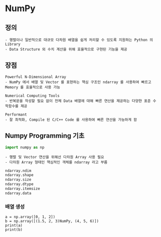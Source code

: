 # NumPy

## 정의
    - 행렬이나 일반적으로 대규모 다차원 배열을 쉽게 처리할 수 있도록 지원하는 Python 의 Library
    - Data Structure 외 수치 계산을 위해 효율적으로 구현된 기능을 제공

## 장점
    Powerful N-Dimensional Array
    - NumPy 에서 배열 및 Vector 를 표현하는 핵심 구조인 ndarray 를 사용하여 빠르고 Memory 를 효율적으로 사용 가능 
    
    Numerical Computing Tools
    - 반복문을 작성할 필요 없이 전체 Data 배열에 대해 빠른 연산을 제공하는 다양한 표준 수학함수를 제공
    
    Performant
    - 잘 최적화, Compile 된 C/C++ Code 를 사용하여 빠른 연산을 가능하게 함
    
## Numpy Programming 기초
```python
import numpy as np
```
    - 행렬 및 Vector 연산을 위해선 다차원 Array 사용 필요
    - 다차원 Array 형태인 핵심적인 객체를 ndarray 라고 부름
    
```python
ndarray.ndim
ndarray.shape
ndarray.size
ndarray.dtype
ndarray.itemsize
ndarray.data
```

### 배열 생성
```tensorflow
a = np.array([0, 1, 2])
b = np.array([(1.5, 2, 3)NumPy, (4, 5, 6)])
print(a)
print(b)
```
